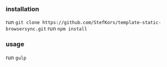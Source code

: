 ### installation
run `git clone https://github.com/StefKors/template-static-browsersync.git`
run `npm install`

### usage
run `gulp`
